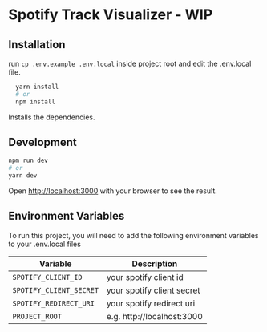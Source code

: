 # Spotify Track Visualizer - WIP


## Installation

run ``cp .env.example .env.local`` inside project root and edit the .env.local file.

```bash
  yarn install
  # or
  npm install
```

Installs the dependencies.


## Development

```bash
npm run dev
# or
yarn dev
```

Open [http://localhost:3000](http://localhost:3000) with your browser to see the result.

## Environment Variables

To run this project, you will need to add the following environment variables to your .env.local files

| Variable | Description |
|--|--|
| `SPOTIFY_CLIENT_ID`  | your spotify client id |
| `SPOTIFY_CLIENT_SECRET` | your spotify client secret |
| `SPOTIFY_REDIRECT_URI` | your spotify redirect uri|
| `PROJECT_ROOT` |  e.g. http://localhost:3000 |
